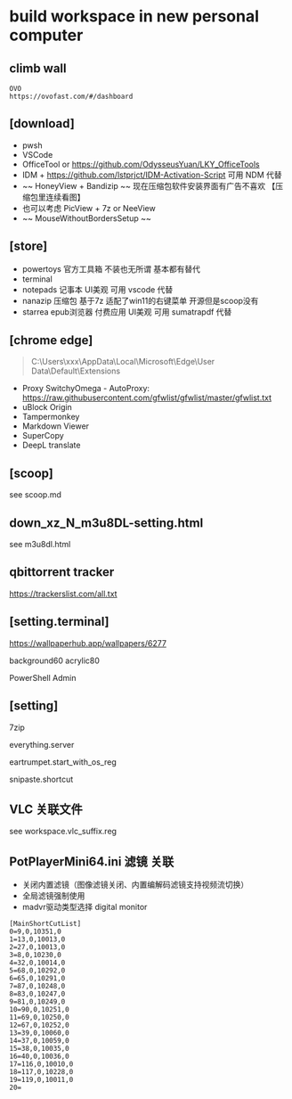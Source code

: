 # build workspace in new personal computer

## climb wall
```
OVO
https://ovofast.com/#/dashboard
```

## [download]

- pwsh
- VSCode
- OfficeTool or https://github.com/OdysseusYuan/LKY_OfficeTools
- IDM + https://github.com/lstprjct/IDM-Activation-Script  可用 NDM 代替
- ~~ HoneyView + Bandizip ~~  现在压缩包软件安装界面有广告不喜欢 【压缩包里连续看图】
- 也可以考虑 PicView + 7z or NeeView
- ~~ MouseWithoutBordersSetup ~~


## [store]

- powertoys  官方工具箱 不装也无所谓 基本都有替代
- terminal
- notepads  记事本 UI美观 可用 vscode 代替
- nanazip  压缩包 基于7z 适配了win11的右键菜单 开源但是scoop没有
- starrea  epub浏览器 付费应用 UI美观 可用 sumatrapdf 代替


## [chrome edge]

> C:\Users\xxx\AppData\Local\Microsoft\Edge\User Data\Default\Extensions

- Proxy SwitchyOmega - AutoProxy: https://raw.githubusercontent.com/gfwlist/gfwlist/master/gfwlist.txt
- uBlock Origin
- Tampermonkey
- Markdown Viewer
- SuperCopy
- DeepL translate

## [scoop]

see scoop.md

## down_xz_N_m3u8DL-setting.html

see m3u8dl.html

## qbittorrent tracker
https://trackerslist.com/all.txt


## [setting.terminal]

https://wallpaperhub.app/wallpapers/6277

background60 acrylic80

PowerShell Admin


## [setting]

7zip

everything.server

eartrumpet.start_with_os_reg

snipaste.shortcut


## VLC 关联文件

see workspace.vlc_suffix.reg

## PotPlayerMini64.ini 滤镜 关联

- 关闭内置滤镜（图像滤镜关闭、内置编解码滤镜支持视频流切换）
- 全局滤镜强制使用
- madvr驱动类型选择 digital monitor

```
[MainShortCutList]
0=9,0,10351,0
1=13,0,10013,0
2=27,0,10013,0
3=8,0,10230,0
4=32,0,10014,0
5=68,0,10292,0
6=65,0,10291,0
7=87,0,10248,0
8=83,0,10247,0
9=81,0,10249,0
10=90,0,10251,0
11=69,0,10250,0
12=67,0,10252,0
13=39,0,10060,0
14=37,0,10059,0
15=38,0,10035,0
16=40,0,10036,0
17=116,0,10010,0
18=117,0,10228,0
19=119,0,10011,0
20=
```

